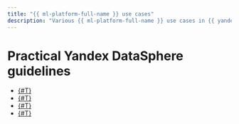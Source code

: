 ```yaml
---
title: "{{ ml-platform-full-name }} use cases"
description: "Various {{ ml-platform-full-name }} use cases in {{ yandex-cloud }}. Getting started with {{ ml-platform-name }}, voice biometrics, evaluating the quality of STT models, audio markup, and classification of images in video frames."
---
```


# Practical Yandex DataSphere guidelines

* [{#T}](basics.md)
* [{#T}](speech-recognition.md)
* [{#T}](estimate-quality.md)
* [{#T}](video-recognition.md)